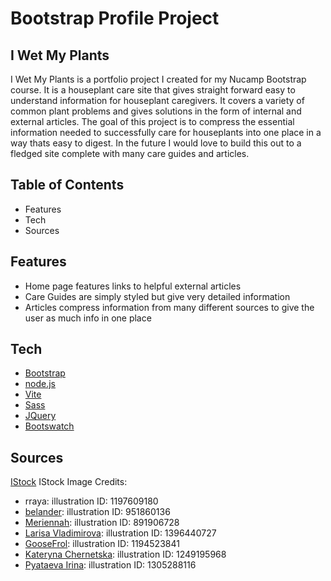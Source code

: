 # Bootstrap Profile Project
## I Wet My Plants

I Wet My Plants is a portfolio project I created for my Nucamp Bootstrap course. It is a houseplant care site that gives straight forward easy to understand information for houseplant caregivers. It covers a variety of common plant problems and gives solutions in the form of internal and external articles. The goal of this project is to compress the essential information needed to successfully care for houseplants into one place in a way thats easy to digest. In the future I would love to build this out to a fledged site complete with many care guides and articles.

## Table of Contents
- Features
- Tech
- Sources

## Features
- Home page features links to helpful external articles
- Care Guides are simply styled but give very detailed information
- Articles compress information from many different sources to give the user as much info in one place

## Tech
- [Bootstrap](https://getbootstrap.com/)
- [node.js](https://nodejs.org/en)
- [Vite](https://vitejs.dev/)
- [Sass](https://sass-lang.com/)
- [JQuery](https://jquery.com/)
- [Bootswatch](https://bootswatch.com/minty/)


## Sources
[IStock](https://www.istockphoto.com/)
IStock Image Credits:
- rraya: illustration ID: 1197609180
- [belander](https://www.istockphoto.com/portfolio/belander?mediatype=illustration): illustration ID: 951860136
- [Meriennah](https://www.istockphoto.com/portfolio/Meriennah?mediatype=illustration):  illustration ID: 891906728
- [Larisa Vladimirova](https://www.istockphoto.com/portfolio/LarisaVladimirova?mediatype=illustration): illustration ID: 1396440727
- [GooseFrol](https://www.istockphoto.com/portfolio/GooseFrol?mediatype=illustration): illustration ID: 1194523841
- [Kateryna Chernetska](https://www.istockphoto.com/portfolio/SonkoDrimko?mediatype=illustration):  illustration ID: 1249195968
- [Pyataeva Irina](https://www.istockphoto.com/portfolio/Ipyataeva?mediatype=illustration):  illustration ID: 1305288116

